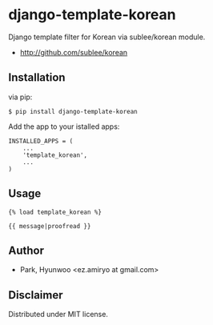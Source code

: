 django-template-korean
======================
Django template filter for Korean via sublee/korean module.

* http://github.com/sublee/korean


Installation
------------
via pip:

    $ pip install django-template-korean

Add the app to your istalled apps:

    INSTALLED_APPS = (
        ...
        'template_korean',
        ...
    )

Usage
-----
    {% load template_korean %}

    {{ message|proofread }}
        
Author
------
- Park, Hyunwoo \<ez.amiryo at gmail.com\>

Disclaimer
----------
Distributed under MIT license.
